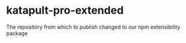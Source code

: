# katapult-pro-extended
The repository from which to publish changed to our npm extensibility package
